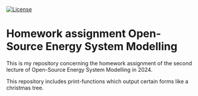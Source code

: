 [![License](https://img.shields.io/badge/License-Apache_2.0-blue.svg)](https://opensource.org/licenses/Apache-2.0)
# Homework assignment Open-Source Energy System Modelling
This is my repository concerning the homework assignment of the second lecture of Open-Source Energy System Modelling in 2024. 

This repository includes print-functions which output certain forms like a christmas tree.
